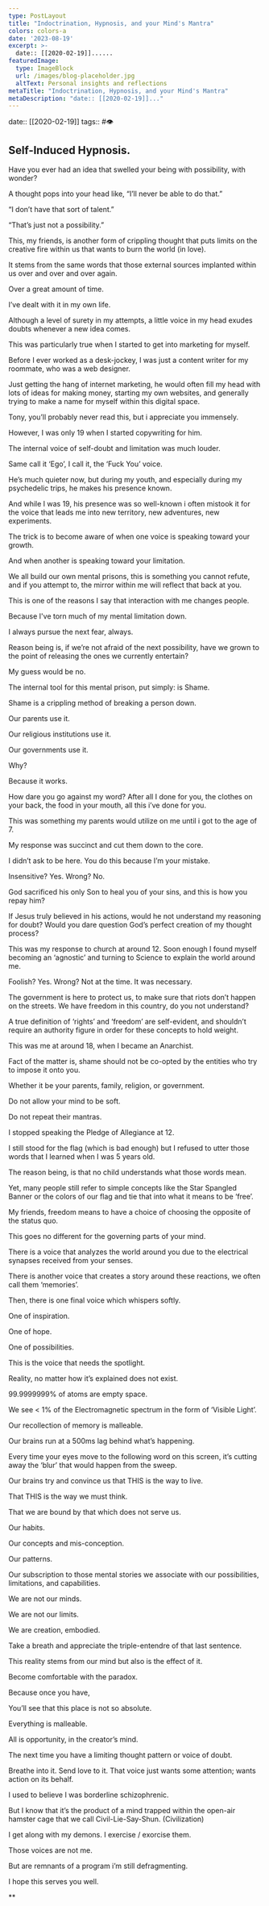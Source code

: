 ```yaml
---
type: PostLayout
title: "Indoctrination, Hypnosis, and your Mind's Mantra"
colors: colors-a
date: '2023-08-19'
excerpt: >-
  date:: [[2020-02-19]]......
featuredImage:
  type: ImageBlock
  url: /images/blog-placeholder.jpg
  altText: Personal insights and reflections
metaTitle: "Indoctrination, Hypnosis, and your Mind's Mantra"
metaDescription: "date:: [[2020-02-19]]..."
---
```

date:: [[2020-02-19]]
tags:: #👁

## Self-Induced Hypnosis.

Have you ever had an idea that swelled your being with possibility, with wonder?

A thought pops into your head like, “I’ll never be able to do that.”

“I don’t have that sort of talent.”

“That’s just not a possibility.”

This, my friends, is another form of crippling thought that puts limits on the creative fire within us that wants to burn the world (in love).

It stems from the same words that those external sources implanted within us over and over and over again.

Over a great amount of time.

I’ve dealt with it in my own life.

Although a level of surety in my attempts, a little voice in my head exudes doubts whenever a new idea comes.

This was particularly true when I started to get into marketing for myself.

Before I ever worked as a desk-jockey, I was just a content writer for my roommate, who was a web designer.

Just getting the hang of internet marketing, he would often fill my head with lots of ideas for making money, starting my own websites, and generally trying to make a name for myself within this digital space.

Tony, you’ll probably never read this, but i appreciate you immensely.

However, I was only 19 when I started copywriting for him.

The internal voice of self-doubt and limitation was much louder.

Same call it ‘Ego’, I call it, the ‘Fuck You’ voice.

He’s much quieter now, but during my youth, and especially during my psychedelic trips, he makes his presence known.

And while I was 19, his presence was so well-known i often mistook it for the voice that leads me into new territory, new adventures, new experiments.

The trick is to become aware of when one voice is speaking toward your growth.

And when another is speaking toward your limitation.

We all build our own mental prisons, this is something you cannot refute, and if you attempt to, the mirror within me will reflect that back at you.

This is one of the reasons I say that interaction with me changes people.

Because I've torn much of my mental limitation down.

I always pursue the next fear, always.

Reason being is, if we’re not afraid of the next possibility, have we grown to the point of releasing the ones we currently entertain?

My guess would be no.

The internal tool for this mental prison, put simply: is Shame.

Shame is a crippling method of breaking a person down.

Our parents use it.

Our religious institutions use it.

Our governments use it.

Why?

Because it works.

How dare you go against my word? After all I done for you, the clothes on your back, the food in your mouth, all this i’ve done for you.

This was something my parents would utilize on me until i got to the age of 7.

My response was succinct and cut them down to the core.

I didn’t ask to be here. You do this because I’m your mistake.

Insensitive? Yes. Wrong? No.

God sacrificed his only Son to heal you of your sins, and this is how you repay him?

If Jesus truly believed in his actions, would he not understand my reasoning for doubt? Would you dare question God’s perfect creation of my thought process?

This was my response to church at around 12. Soon enough I found myself becoming an ‘agnostic’ and turning to Science to explain the world around me.

Foolish? Yes. Wrong? Not at the time. It was necessary.

The government is here to protect us, to make sure that riots don’t happen on the streets. We have freedom in this country, do you not understand?

A true definition of ‘rights’ and ‘freedom’ are self-evident, and shouldn’t require an authority figure in order for these concepts to hold weight.

This was me at around 18, when I became an Anarchist. 

Fact of the matter is, shame should not be co-opted by the entities who try to impose it onto you.

Whether it be your parents, family, religion, or government.

Do not allow your mind to be soft.

Do not repeat their mantras.

I stopped speaking the Pledge of Allegiance at 12.

I still stood for the flag (which is bad enough) but I refused to utter those words that I learned when I was 5 years old.

The reason being, is that no child understands what those words mean.

Yet, many people still refer to simple concepts like the Star Spangled Banner or the colors of our flag and tie that into what it means to be ‘free’.

My friends, freedom means to have a choice of choosing the opposite of the status quo.

This goes no different for the governing parts of your mind.

There is a voice that analyzes the world around you due to the electrical synapses received from your senses.

There is another voice that creates a story around these reactions, we often call them ‘memories’.

Then, there is one final voice which whispers softly. 

One of inspiration.

One of hope.

One of possibilities.

This is the voice that needs the spotlight.

Reality, no matter how it’s explained does not exist.

99.9999999% of atoms are empty space.

We see < 1% of the Electromagnetic spectrum in the form of ‘Visible Light’.

Our recollection of memory is malleable. 

Our brains run at a 500ms lag behind what’s happening.

Every time your eyes move to the following word on this screen, it’s cutting away the ‘blur’ that would happen from the sweep.

Our brains try and convince us that THIS is the way to live.

That THIS is the way we must think.

That we are bound by that which does not serve us.

Our habits.

Our concepts and mis-conception.

Our patterns.

Our subscription to those mental stories we associate with our possibilities, limitations, and capabilities.

We are not our minds.

We are not our limits.

We are creation, embodied.

Take a breath and appreciate the triple-entendre of that last sentence.

This reality stems from our mind but also is the effect of it.

Become comfortable with the paradox.

Because once you have,

You’ll see that this place is not so absolute.

Everything is malleable.

All is opportunity, in the creator’s mind.

The next time you have a limiting thought pattern or voice of doubt.

Breathe into it. Send love to it. That voice just wants some attention; wants action on its behalf.

I used to believe I was borderline schizophrenic.

But I know that it’s the product of a mind trapped within the open-air hamster cage that we call Civil-Lie-Say-Shun. (Civilization)

I get along with my demons. I exercise / exorcise them.

Those voices are not me.

But are remnants of a program i’m still defragmenting.

I hope this serves you well.

\*\*
